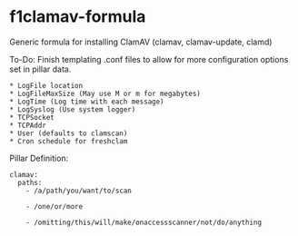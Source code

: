 # f1clamav-formula

Generic formula for installing ClamAV (clamav, clamav-update, clamd)

To-Do:
  Finish templating .conf files to allow for more configuration options set in pillar data.
  
    * LogFile location
    * LogFileMaxSize (May use M or m for megabytes)
    * LogTime (Log time with each message)
    * LogSyslog (Use system logger)
    * TCPSocket
    * TCPAddr
    * User (defaults to clamscan)
    * Cron schedule for freshclam


Pillar Definition:

```
clamav:
  paths:
    - /a/path/you/want/to/scan

    - /one/or/more

    - /omitting/this/will/make/onaccessscanner/not/do/anything
```

